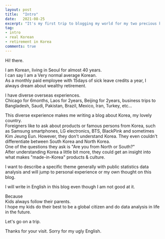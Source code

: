 ```yaml
---
layout: post
title:  "Intro"
date:   2021-08-25
excerpt: "It's my first trip to blogging my world for my two precious kids"
tag:
- intro 
- real Korean
- retirement in Korea
comments: true
---
```

Hi! there.    

I am Korean, living in Seoul for almost 40 years.   
I can say I am a Very normal average Korean.   
As a monthly paid employee with 15days of sick leave credits a year, I always dream about wealthy retirement.   
   
I have diverse overseas experiences.    
Chicago for 6months, Laos for 2years, Beijing for 2years, business trips to Bangladesh, Saudi, Pakistan, Brazil, Mexico, Iran, Turkey, etc...   

This diverse experience makes me writing a blog about Korea, my lovely country.   
Foreigners like to ask about products or famous persons from Korea, such as Samsung smartphones, LG electronics, BTS,
BlackPink and sometimes Kim Jeung Eun.
However, they don't understand Korea. They even couldn't differentiate between South Korea and North Korea.    
One of the questions they ask is "Are you from North or South?"   
After understanding Korea a little bit more, they could get an insight into what makes "made-in-Korea" products & culture.   

I want to describe a specific theme generally with public statistics data analysis and will jump to personal experience or my own thought on this blog.   

I will write in English in this blog even though I am not good at it.   

Because     
Kids always follow their parents.   
I hope my kids do their best to be a global citizen and do data analysis in life in the future. 

Let's go on a trip.   

Thanks for your visit. Sorry for my ugly English. 